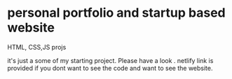 # personal portfolio and startup based website 
HTML, CSS,JS projs


it's just a some of my starting project. Please have a look .
netlify link is provided if you dont want to see the code and want to see the website.

